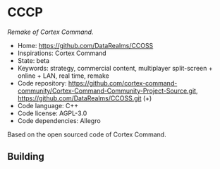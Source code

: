 # CCCP

_Remake of Cortex Command._

- Home: https://github.com/DataRealms/CCOSS
- Inspirations: Cortex Command
- State: beta
- Keywords: strategy, commercial content, multiplayer split-screen + online + LAN, real time, remake
- Code repository: https://github.com/cortex-command-community/Cortex-Command-Community-Project-Source.git, https://github.com/DataRealms/CCOSS.git (+)
- Code language: C++
- Code license: AGPL-3.0
- Code dependencies: Allegro

Based on the open sourced code of Cortex Command.

## Building
